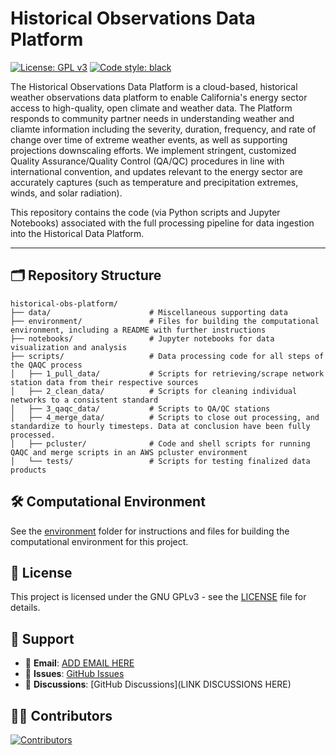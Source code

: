 # Historical Observations Data Platform 
[![License: GPL v3](https://img.shields.io/badge/License-GPLv3-blue.svg)](https://www.gnu.org/licenses/gpl-3.0)
[![Code style: black](https://img.shields.io/badge/code%20style-black-000000.svg)](https://github.com/psf/black)

The Historical Observations Data Platform is a cloud-based, historical weather observations data platform to enable California's energy sector access to high-quality, open climate and weather data. The Platform responds to community partner needs in understanding weather and cliamte information including the severity, duration, frequency, and rate of change over time of extreme weather events, as well as supporting projections downscaling efforts. We implement stringent, customized Quality Assurance/Quality Control (QA/QC) procedures in line with international convention, and updates relevant to the energy sector are accurately captures (such as temperature and precipitation extremes, winds, and solar radiation).

This repository contains the code (via Python scripts and Jupyter Notebooks) associated with the full processing pipeline for data ingestion into the Historical Data Platform.

---

## 🗂 Repository Structure

```text
historical-obs-platform/
├── data/                      # Miscellaneous supporting data
├── environment/               # Files for building the computational environment, including a README with further instructions
├── notebooks/                 # Jupyter notebooks for data visualization and analysis 
├── scripts/                   # Data processing code for all steps of the QAQC process 
│   ├── 1_pull_data/           # Scripts for retrieving/scrape network station data from their respective sources 
│   ├── 2_clean_data/          # Scripts for cleaning individual networks to a consistent standard
│   ├── 3_qaqc_data/           # Scripts to QA/QC stations 
│   ├── 4_merge_data/          # Scripts to close out processing, and standardize to hourly timesteps. Data at conclusion have been fully processed.
│   ├── pcluster/              # Code and shell scripts for running QAQC and merge scripts in an AWS pcluster environment 
│   └── tests/                 # Scripts for testing finalized data products         
```

## 🛠️ Computational Environment 

See the [environment](https://github.com/Eagle-Rock-Analytics/historical-obs-platform/tree/main/environment) folder for instructions and files for building the computational environment for this project. 

## 🔏 License

This project is licensed under the GNU GPLv3 - see the [LICENSE](LICENSE) file for details.

## 🙋 Support

- 📧 **Email**: [ADD EMAIL HERE](email)
- 🐛 **Issues**: [GitHub Issues](https://github.com/Eagle-Rock-Analytics/historical-obs-platform/issues)
- 💬 **Discussions**: [GitHub Discussions](LINK DISCUSSIONS HERE)

## 🧑‍💻 Contributors


[![Contributors](https://contrib.rocks/image?repo=Eagle-Rock-Analytics/historical-obs-platform)](https://github.com/Eagle-Rock-Analytics/historical-obs-platform/graphs/contributors)
